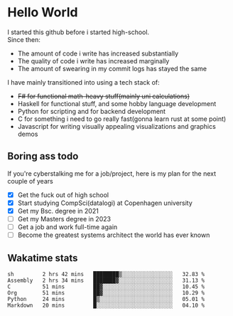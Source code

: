 # Hello World

I started this github before i started high-school.  
Since then:
- The amount of code i write has increased substantially
- The quality of code i write has increased marginally
- The amount of swearing in my commit logs has stayed the same

I have mainly transitioned into using a tech stack of:
- ~~F# for functional math-heavy stuff(mainly uni calculations)~~
- Haskell for functional stuff, and some hobby language development
- Python for scripting and for backend development
- C for something i need to go really fast(gonna learn rust at some point)
- Javascript for writing visually appealing visualizations and graphics demos

## Boring ass todo
If you're cyberstalking me for a job/project, here is my plan for the next couple of years
- [x] Get the fuck out of high school
- [x] Start studying CompSci(datalogi) at Copenhagen university
- [x] Get my Bsc. degree in 2021
- [ ] Get my Masters degree in 2023
- [ ] Get a job and work full-time again
- [ ] Become the greatest systems architect the world has ever known

## Wakatime stats
<!--START_SECTION:waka-->

```text
sh         2 hrs 42 mins   ████████▒░░░░░░░░░░░░░░░░   32.83 %
Assembly   2 hrs 34 mins   ███████▓░░░░░░░░░░░░░░░░░   31.13 %
C          51 mins         ██▓░░░░░░░░░░░░░░░░░░░░░░   10.45 %
Org        51 mins         ██▓░░░░░░░░░░░░░░░░░░░░░░   10.29 %
Python     24 mins         █▒░░░░░░░░░░░░░░░░░░░░░░░   05.01 %
Markdown   20 mins         █░░░░░░░░░░░░░░░░░░░░░░░░   04.10 %
```

<!--END_SECTION:waka-->
